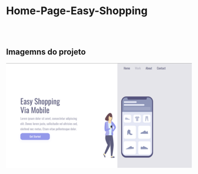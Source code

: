# Home-Page-Easy-Shopping
<br>
<br>
<h2>Imagemns do projeto</h2>

<img src="https://github.com/LeandroOliveiraZks/Home-Page-Easy-Shopping-Via-Mobile/blob/master/assets/desktop.png?raw=true">
